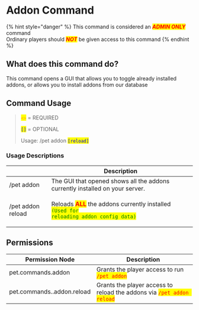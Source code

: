 # Addon Command

{% hint style="danger" %}
This command is considered an _<mark style="color:red;">**ADMIN ONLY**</mark>_ command\
Ordinary players should _<mark style="color:red;">**NOT**</mark>_ be given access to this command
{% endhint %}

## What does this command do?

This command opens a GUI that allows you to toggle already installed addons, or allows you to install addons from our database

## Command Usage

> <mark style="color:orange;">`<>`</mark> = REQUIRED
>
> <mark style="color:blue;">`[]`</mark> = OPTIONAL
>
>
>
> Usage: /pet addon <mark style="color:blue;">`[reload]`</mark>

### Usage Descriptions

|                   | Description                                                                                                                                                                                 |
| ----------------- | ------------------------------------------------------------------------------------------------------------------------------------------------------------------------------------------- |
| /pet addon        | The GUI that opened shows all the addons currently installed on your server.                                                                                                                |
| /pet addon reload | <p>Reloads <mark style="color:red;"><strong>ALL</strong></mark> the addons currently installed<br><mark style="color:green;"><code>(Used for reloading addon config data)</code></mark></p> |

## Permissions

| Permission Node            | Description                                                                                           |
| -------------------------- | ----------------------------------------------------------------------------------------------------- |
| pet.commands.addon         | Grants the player access to run <mark style="color:red;">`/pet addon`</mark>                          |
| pet.commands..addon.reload | Grants the player access to reload the addons via <mark style="color:red;">`/pet addon reload`</mark> |
